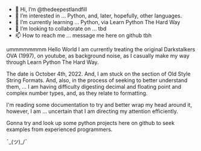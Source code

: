 - 👋 Hi, I’m @thedeepestlandfill
- 👀 I’m interested in ... Python, and, later, hopefully, other languages.
- 🌱 I’m currently learning ... Python, via Learn Python The Hard Way
- 💞️ I’m looking to collaborate on ... tbd
- 📫 How to reach me ... message me here on github tbh

<!---
thedeepestlandfill/thedeepestlandfill is a ✨ special ✨ repository because its `README.md` (this file) appears on your GitHub profile.
You can click the Preview link to take a look at your changes.
--->
ummmmmmmm Hello World
I am currently treating the original Darkstalkers OVA (1997), on youtube, as background noise,
as I casually make my way through Learn Python The Hard Way.

The date is October 4th, 2022.
And, I am stuck on the section of Old Style String Formats.
And, also, in the process of seeking to better understand them, ...
I am having difficulty digesting decimal and floating point and complex number types, and, as they relate to formatting.

I'm reading some documentation to try and better wrap my head around it, however, I am ...
uncertain that I am directing my attention efficiently.

Gonna try and look up some python projects here on github to seek examples from experienced programmers.

¯\_(ツ)_/¯

